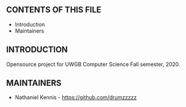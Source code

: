 CONTENTS OF THIS FILE
---------------------

 * Introduction
 * Maintainers


INTRODUCTION
------------

Opensource project for UWGB Computer Science Fall semester, 2020.

MAINTAINERS
-----------

 * Nathaniel Kennis - https://github.com/drumzzzzz

